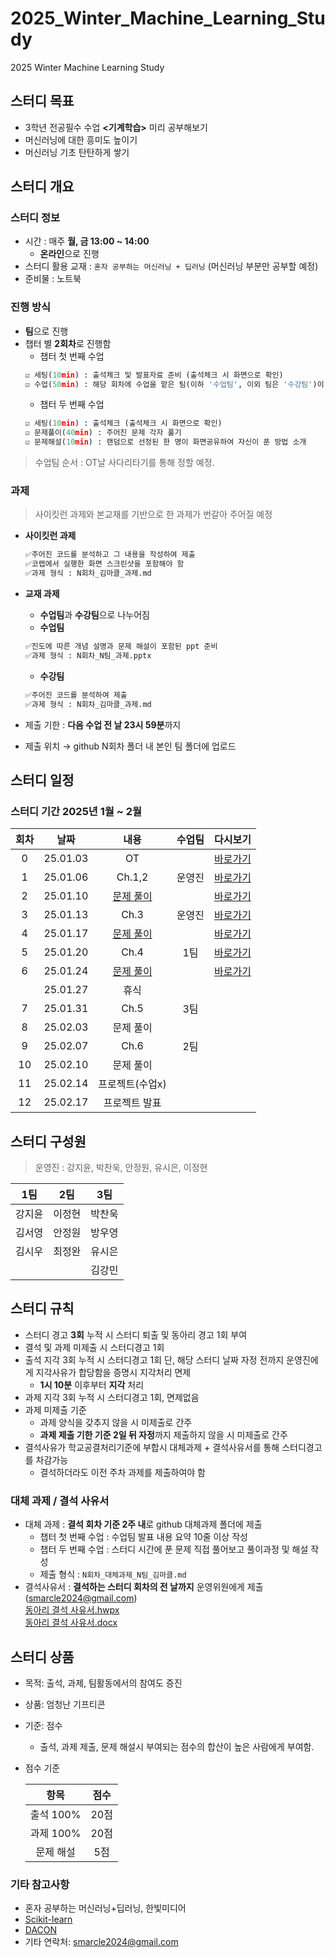 # 2025_Winter_Machine_Learning_Study
2025 Winter Machine Learning Study
## 스터디 목표
- 3학년 전공필수 수업 **<기계학습>** 미리 공부해보기
- 머신러닝에 대한 흥미도 높이기
- 머신러닝 기초 탄탄하게 쌓기

## 스터디 개요
### 스터디 정보
- 시간 : 매주 **월, 금 13:00 ~ 14:00**
	- **온라인**으로 진행
- 스터디 활용 교재 : `혼자 공부하는 머신러닝 + 딥러닝` (머신러닝 부분만 공부할 예정)
- 준비물 : 노트북

### 진행 방식
- **팀**으로 진행
- 챕터 별 **2회차**로 진행함
	- 챕터 첫 번째 수업
	```python
	☑️ 세팅(10min) : 출석체크 및 발표자료 준비 (출석체크 시 화면으로 확인)
	☑️ 수업(50min) : 해당 회차에 수업을 맡은 팀(이하 '수업팀', 이외 팀은 '수강팀')이 수업을 진행
	```
	- 챕터 두 번째 수업
	```python
	☑️ 세팅(10min) : 출석체크 (출석체크 시 화면으로 확인)
	☑️ 문제풀이(40min) : 주어진 문제 각자 풀기
	☑️ 문제해설(10min) : 랜덤으로 선정된 한 명이 화면공유하여 자신이 푼 방법 소개
	```
> 수업팀 순서 : OT날 사다리타기를 통해 정할 예정.

### 과제
> 사이킷런 과제와 본교재를 기반으로 한 과제가 번갈아 주어질 예정

- **사이킷런 과제**
	```python
	✅주어진 코드를 분석하고 그 내용을 작성하여 제출
	✅코랩에서 실행한 화면 스크린샷을 포함해야 함
	✅과제 형식 : N회차_김마클_과제.md
	```

- **교재 과제**
	- **수업팀**과 **수강팀**으로 나누어짐
	- **수업팀**
	```python
	✅진도에 따른 개념 설명과 문제 해설이 포함된 ppt 준비
	✅과제 형식 : N회차_N팀_과제.pptx
	```
	- **수강팀**
	```python
	✅주어진 코드를 분석하여 제출
	✅과제 형식 : N회차_김마클_과제.md
	```

- 제출 기한 : **다음 수업 전 날 23시 59분**까지
- 제출 위치 → github N회차 폴더 내 본인 팀 폴더에 업로드

## 스터디 일정
### 스터디 기간 2025년 1월 ~ 2월
|회차|날짜|내용|수업팀|다시보기|
|:---:|:---:|:---:|:---:|:---:|
|0|25.01.03|OT||[바로가기](https://youtu.be/vU8i90jiOko)|
|1|25.01.06|Ch.1,2|운영진|[바로가기](https://youtu.be/gveAPHhc8u0)|
|2|25.01.10|[문제 풀이](https://smarcle.notion.site/1-10-b6c8cbd7a5854e3197ca920dbb91e73a)||[바로가기](https://youtu.be/ZvsStZdWrmg)|
|3|25.01.13|Ch.3|운영진|[바로가기](https://youtu.be/Alx1FmJXEkU)|
|4|25.01.17|[문제 풀이](https://www.notion.so/1-17-17d3f89a4b238078b6e3cf3d06b0b7d3)||[바로가기](https://youtu.be/-tkuKi6zzp8)|
|5|25.01.20|Ch.4|1팀|[바로가기](https://youtu.be/IbL3D7pckKE)|
|6|25.01.24|[문제 풀이](https://smarcle.notion.site/1-24-c457d120cc9440ce9aef492787d7b379)||[바로가기](https://youtu.be/rbpPnHvzo-A)|
||25.01.27|휴식|||
|7|25.01.31|Ch.5|3팀||
|8|25.02.03|문제 풀이|||
|9|25.02.07|Ch.6|2팀||
|10|25.02.10|문제 풀이|||
|11|25.02.14|프로젝트(수업x)|||
|12|25.02.17|프로젝트 발표|||

## 스터디 구성원
> 운영진 : 강지윤, 박찬욱, 안정원, 유시은, 이정현

|1팀|2팀|3팀|
|:---:|:---:|:---:|
|강지윤|이정현|박찬욱|
|김서영|안정원|방우영|
|김시우|최정완|유시은|
|||김강민|

## 스터디 규칙
- 스터디 경고 **3회** 누적 시 스터디 퇴출 및 동아리 경고 1회 부여
- 결석 및 과제 미제출 시 스터디경고 1회
- 출석 지각 3회 누적 시 스터디경고 1회 단, 해당 스터디 날짜 자정 전까지 운영진에게 지각사유가 합당함을 증명시 지각처리 면제
	- **1시 10분** 이후부터 **지각** 처리
- 과제 지각 3회 누적 시 스터디경고 1회, 면제없음 
- 과제 미제출 기준
   	- 과제 양식을 갖추지 않을 시 미제출로 간주
	- **과제 제출 기한 기준 2일 뒤 자정**까지 제출하지 않을 시 미제출로 간주
- 결석사유가 학교공결처리기준에 부합시 대체과제 + 결석사유서를 통해 스터디경고를 차감가능
	- 결석하더라도 이전 주차 과제를 제출하여야 함
	
### 대체 과제 / 결석 사유서
- 대체 과제 : **결석 회차 기준 2주 내**로 github 대체과제 폴더에 제출
	- 챕터 첫 번째 수업 : 수업팀 발표 내용 요약 10줄 이상 작성
	- 챕터 두 번째 수업 : 스터디 시간에 푼 문제 직접 풀어보고 풀이과정 및 해설 작성
   	- 제출 형식 : `N회차_대체과제_N팀_김마클.md`
- 결석사유서 : **결석하는 스터디 회차의 전 날까지** 운영위원에게 제출(smarcle2024@gmail.com) <br>
[동아리 결석 사유서.hwpx](https://github.com/sejongsmarcle/2025_Winter_Machine_Learning_Study/blob/main/%EB%8F%99%EC%95%84%EB%A6%AC%20%EA%B2%B0%EC%84%9D%20%EC%82%AC%EC%9C%A0%EC%84%9C.hwpx) <br>
[동아리 결석 사유서.docx](https://github.com/sejongsmarcle/2025_Winter_Machine_Learning_Study/blob/main/%EB%8F%99%EC%95%84%EB%A6%AC%20%EA%B2%B0%EC%84%9D%20%EC%82%AC%EC%9C%A0%EC%84%9C_word%EC%9A%A9.docx)

## 스터디 상품
- 목적: 출석, 과제, 팀활동에서의 참여도 증진
- 상품: 엄청난 기프티콘
- 기준: 점수
  - 출석, 과제 제출, 문제 해설시 부여되는 점수의 합산이 높은 사람에게 부여함.
- 점수 기준 <br>

  |항목|점수|
  |:---:|:---:|
  |출석 100%|20점|
  |과제 100%|20점|
  |문제 해설|5점|
  

### 기타 참고사항
- 혼자 공부하는 머신러닝+딥러닝, 한빛미디어
- [Scikit-learn](https://scikit-learn.org/stable/index.html)
- [DACON](https://dacon.io/)
- 기타 연락처: smarcle2024@gmail.com
